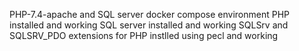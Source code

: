 PHP-7.4-apache and SQL server docker compose environment
PHP installed and working
SQL server installed and working 
SQLSrv and SQLSRV_PDO extensions for PHP instlled using pecl and working 